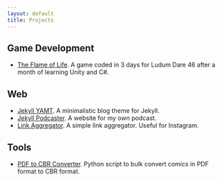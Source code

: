```yaml
---
layout: default
title: Projects
---
```

## Game Development
* [The Flame of Life](https://github.com/PandaSekh/LudumDare_46). A game coded in 3 days for Ludum Dare 46 after a month of learning Unity and C#.

## Web
* [Jekyll YAMT](https://github.com/PandaSekh/Jekyll-YAMT). A minimalistic blog theme for Jekyll.
* [Jekyll Podcaster](https://github.com/PandaSekh/Jekyll-Podcaster). A website for my own podcast.
* [Link Aggregator](https://github.com/PandaSekh/Link-Aggregator). A simple link aggregator. Useful for Instagram.

## Tools
* [PDF to CBR Converter](https://github.com/PandaSekh/Bulk-PDFtoCBR). Python script to bulk convert comics in PDF format to CBR format.